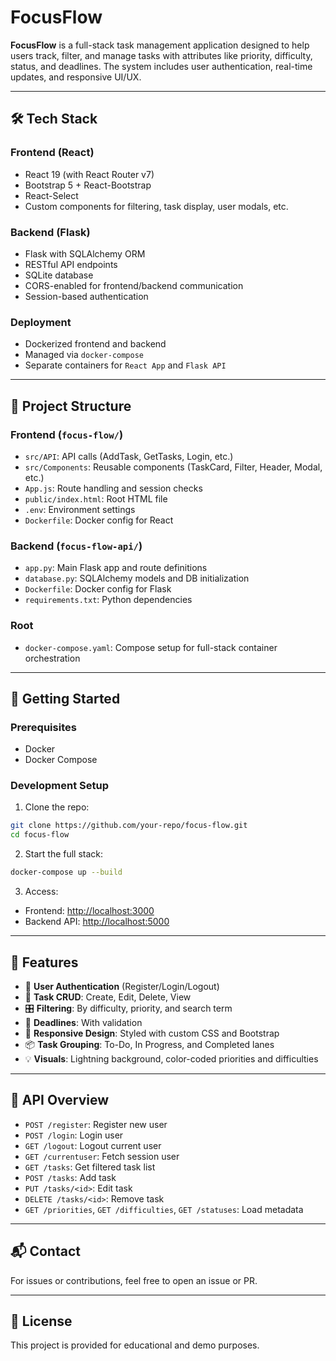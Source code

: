 
# FocusFlow

**FocusFlow** is a full-stack task management application designed to help users track, filter, and manage tasks with attributes like priority, difficulty, status, and deadlines. The system includes user authentication, real-time updates, and responsive UI/UX.

---

## 🛠️ Tech Stack

### Frontend (React)
- React 19 (with React Router v7)
- Bootstrap 5 + React-Bootstrap
- React-Select
- Custom components for filtering, task display, user modals, etc.

### Backend (Flask)
- Flask with SQLAlchemy ORM
- RESTful API endpoints
- SQLite database
- CORS-enabled for frontend/backend communication
- Session-based authentication

### Deployment
- Dockerized frontend and backend
- Managed via `docker-compose`
- Separate containers for `React App` and `Flask API`

---

## 📁 Project Structure

### Frontend (`focus-flow/`)
- `src/API`: API calls (AddTask, GetTasks, Login, etc.)
- `src/Components`: Reusable components (TaskCard, Filter, Header, Modal, etc.)
- `App.js`: Route handling and session checks
- `public/index.html`: Root HTML file
- `.env`: Environment settings
- `Dockerfile`: Docker config for React

### Backend (`focus-flow-api/`)
- `app.py`: Main Flask app and route definitions
- `database.py`: SQLAlchemy models and DB initialization
- `Dockerfile`: Docker config for Flask
- `requirements.txt`: Python dependencies

### Root
- `docker-compose.yaml`: Compose setup for full-stack container orchestration

---

## 🚀 Getting Started

### Prerequisites
- Docker
- Docker Compose

### Development Setup

1. Clone the repo:
```bash
git clone https://github.com/your-repo/focus-flow.git
cd focus-flow
```

2. Start the full stack:
```bash
docker-compose up --build
```

3. Access:
- Frontend: [http://localhost:3000](http://localhost:3000)
- Backend API: [http://localhost:5000](http://localhost:5000)

---

## 🧪 Features

- 🔐 **User Authentication** (Register/Login/Logout)
- 📝 **Task CRUD**: Create, Edit, Delete, View
- 🎛️ **Filtering**: By difficulty, priority, and search term
- 📅 **Deadlines**: With validation
- 🌈 **Responsive Design**: Styled with custom CSS and Bootstrap
- 📦 **Task Grouping**: To-Do, In Progress, and Completed lanes
- 💡 **Visuals**: Lightning background, color-coded priorities and difficulties

---

## 🧩 API Overview

- `POST /register`: Register new user
- `POST /login`: Login user
- `GET /logout`: Logout current user
- `GET /currentuser`: Fetch session user
- `GET /tasks`: Get filtered task list
- `POST /tasks`: Add task
- `PUT /tasks/<id>`: Edit task
- `DELETE /tasks/<id>`: Remove task
- `GET /priorities`, `GET /difficulties`, `GET /statuses`: Load metadata

---

## 📬 Contact

For issues or contributions, feel free to open an issue or PR.

---

## 📄 License

This project is provided for educational and demo purposes.
